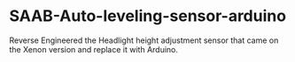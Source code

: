 # SAAB-Auto-leveling-sensor-arduino
Reverse Engineered the Headlight height adjustment sensor that came on the Xenon version and replace it with Arduino.
